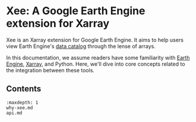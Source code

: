 # Xee: A Google Earth Engine extension for Xarray

Xee is an Xarray extension for Google Earth Engine. It aims to help users view
Earth Engine's [data catalog](https://developers.google.com/earth-engine/datasets)
through the lense of arrays.

In this documentation, we assume readers have some familiarity with
[Earth Engine](https://earthengine.google.com/), [Xarray](https://xarray.dev/),
and Python. Here, we'll dive into core concepts related to the integration
between these tools.

## Contents

<!-- TODO(#38): Documentation Plan
- Why Xee?
- Core features
  - `open_dataset()`
  - `open_mfdatasets()`
  - Projections & Geometry
  - Xarray slicing & indexing 101
  - Combining ee.ImageCollection and Xarray APIs.
  - Plotting
  - Lazy Evaluation & `load()`
- Advanced projections
- Performance tuning: A tale of two chunks
- Walkthrough: calculating NDVI
- Integration with Xarray-Beam
- Integration with ML pipeline clients -->

```{toctree}
:maxdepth: 1
why-xee.md
api.md
```
